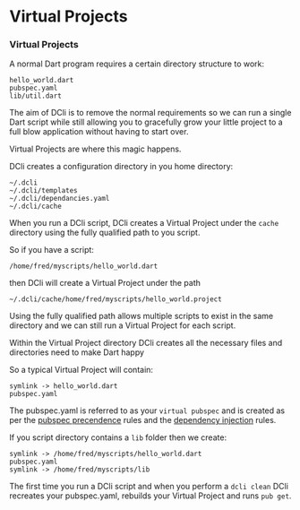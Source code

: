 # Virtual Projects

### Virtual Projects

A normal Dart program requires a certain directory structure to work:

```text
hello_world.dart
pubspec.yaml
lib/util.dart
```

The aim of DCli is to remove the normal requirements so we can run a single Dart script while still allowing you to gracefully grow your little project to a full blow application without having to start over.

Virtual Projects are where this magic happens.

DCli creates a configuration directory in you home directory:

```text
~/.dcli
~/.dcli/templates
~/.dcli/dependancies.yaml
~/.dcli/cache
```

When you run a DCli script, DCli creates a Virtual Project under the `cache` directory using the fully qualified path to you script.

So if you have a script:

```text
/home/fred/myscripts/hello_world.dart
```

then DCli will create a Virtual Project under the path

```text
~/.dcli/cache/home/fred/myscripts/hello_world.project
```

Using the fully qualified path allows multiple scripts to exist in the same directory and we can still run a Virtual Project for each script.

Within the Virtual Project directory DCli creates all the necessary files and directories need to make Dart happy

So a typical Virtual Project will contain:

```text
symlink -> hello_world.dart
pubspec.yaml
```

The pubspec.yaml is referred to as your `virtual pubspec` and is created as per the [pubspec precendence](../#Pubspec-Precendence) rules and the [dependency injection](../#Pubspec-dependancy-injection) rules.

If you script directory contains a `lib` folder then we create:

```text
symlink -> /home/fred/myscripts/hello_world.dart
pubspec.yaml
symlink -> /home/fred/myscripts/lib
```

The first time you run a DCli script and when you perform a `dcli clean` DCli recreates your pubspec.yaml, rebuilds your Virtual Project and runs `pub get`.

